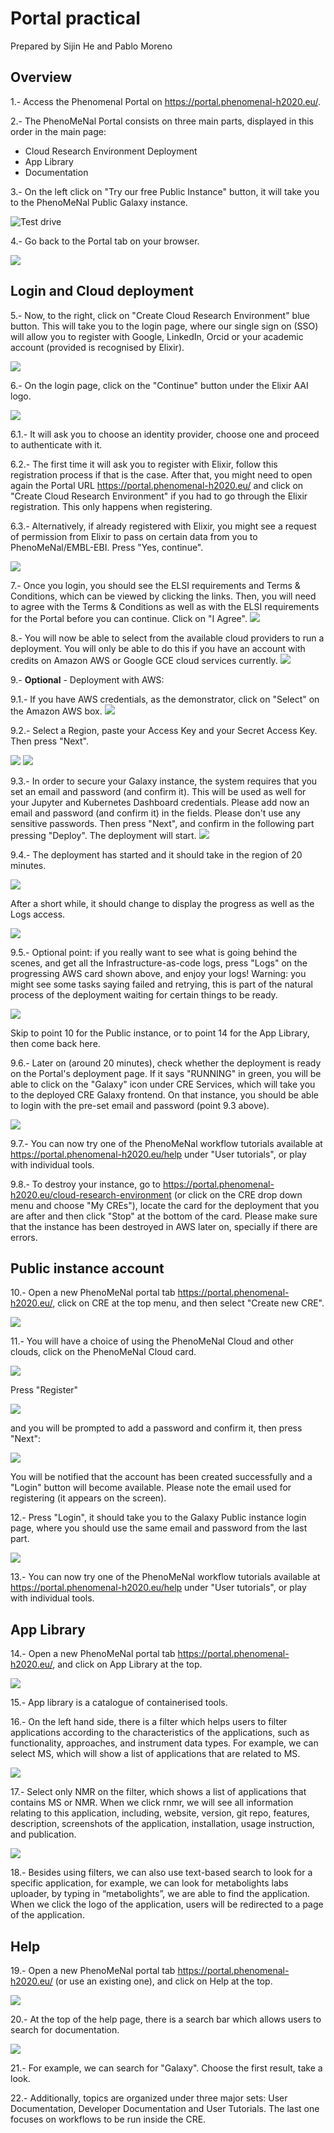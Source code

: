 # Portal practical

Prepared by Sijin He and Pablo Moreno

## Overview

1.- Access the Phenomenal Portal on https://portal.phenomenal-h2020.eu/.

2.- The PhenoMeNal Portal consists on three main parts, displayed in this order in the main page:

 - Cloud Research Environment Deployment
 - App Library
 - Documentation

3.- On the left click on "Try our free Public Instance" button, it will take you to the PhenoMeNal Public Galaxy instance.

![Test drive](images_portal/test-drive-button.png)

4.- Go back to the Portal tab on your browser.

![](images_portal/browser-tab-porta.png)

## Login and Cloud deployment

5.- Now, to the right, click on "Create Cloud Research Environment" blue button. This will take you to the login page, where our single sign on (SSO) will allow you to register with Google, LinkedIn, Orcid or your academic account (provided is recognised by Elixir).

![](images_portal/cre-creation-button.png)

6.- On the login page, click on the "Continue" button under the Elixir AAI logo.

![](images_portal/sso-button.png)

6.1.- It will ask you to choose an identity provider, choose one and proceed to authenticate with it.

6.2.- The first time it will ask you to register with Elixir, follow this registration process if that is the case. After that, you might need to open again the Portal URL https://portal.phenomenal-h2020.eu/ and click on "Create Cloud Research Environment" if you had to go through the Elixir registration. This only happens when registering.

6.3.- Alternatively, if already registered with Elixir, you might see a request of permission from Elixir to pass on certain data from you to PhenoMeNal/EMBL-EBI. Press "Yes, continue".

![](images_portal/elixir-registration.png)

7.- Once you login, you should see the ELSI requirements and Terms & Conditions, which can be viewed by clicking the links. Then, you will need to agree with the Terms & Conditions as well as with the ELSI requirements for the Portal before you can continue. Click on "I Agree".
![](images_portal/terms-and-conditions.png)

8.- You will now be able to select from the available cloud providers to run a deployment. You will only be able to do this if you have an account with credits on Amazon AWS or Google GCE cloud services currently.
![](images_portal/available-cloud-providers.png)

9.- **Optional** - Deployment with AWS:

9.1.- If you have AWS credentials, as the demonstrator, click on "Select" on the Amazon AWS box.
![](images_portal/amazon-aws-box.png)

9.2.- Select a Region, paste your Access Key and your Secret Access Key. Then press "Next".

![](images_portal/amazon-regions.png)
![](images_portal/amazon-access-keys.png)

9.3.- In order to secure your Galaxy instance, the system requires that you set an email and password (and confirm it). This will be used as well for your Jupyter and Kubernetes Dashboard credentials. Please add now an email and password (and confirm it) in the fields. Please don't use any sensitive passwords. Then press "Next", and confirm in the following part pressing "Deploy". The deployment will start.
![](images_portal/amazon-galaxy-auth.png)

9.4.- The deployment has started and it should take in the region of 20 minutes.

![](images_portal/deployment-starts-aws.png)

After a short while, it should change to display the progress as well as the Logs access.

![](images_portal/deployment-progress-aws.png)

9.5.- Optional point: if you really want to see what is going behind the scenes, and get all the Infrastructure-as-code logs, press "Logs" on the progressing AWS card shown above, and enjoy your logs! Warning: you might see some tasks saying failed and retrying, this is part of the natural process of the deployment waiting for certain things to be ready.

![](images_portal/logs-portal.png)

Skip to point 10 for the Public instance, or to point 14 for the App Library, then come back here.

9.6.- Later on (around 20 minutes), check whether the deployment is ready on the Portal's deployment page. If it says "RUNNING" in green, you will be able to click on the "Galaxy" icon under CRE Services, which will take you to the deployed CRE Galaxy frontend. On that instance, you should be able to login with the pre-set email and password (point 9.3 above).

![](images_portal/deployment-success-aws.png)

9.7.- You can now try one of the PhenoMeNal workflow tutorials available at https://portal.phenomenal-h2020.eu/help under "User tutorials", or play with individual tools.

9.8.- To destroy your instance, go to https://portal.phenomenal-h2020.eu/cloud-research-environment (or click on the CRE drop down menu and choose "My CREs"), locate the card for the deployment that you are after and then click "Stop" at the bottom of the card. Please make sure that the instance has been destroyed in AWS later on, specially if there are errors.

## Public instance account

10.- Open a new PhenoMeNal portal tab https://portal.phenomenal-h2020.eu/, click on CRE at the top menu, and then select "Create new CRE".

![](images_portal/cre-button.png)

11.- You will have a choice of using the PhenoMeNal Cloud and other clouds, click on the PhenoMeNal Cloud card.

![](images_portal/pre-pheno-cloud-register.png)

Press "Register"

![](images_portal/pheno-cloud-register.png)

and you will be prompted to add a password and confirm it, then press "Next":

![](images_portal/confirm-password-public-instance.png)

You will be notified that the account has been created successfully and a "Login" button will become available. Please note the email used for registering (it appears on the screen).

12.- Press "Login", it should take you to the Galaxy Public instance login page, where you should use the same email and password from the last part.

![](images_portal/galaxy-register.png)

13.- You can now try one of the PhenoMeNal workflow tutorials available at https://portal.phenomenal-h2020.eu/help under "User tutorials", or play with individual tools.

## App Library

14.- Open a new PhenoMeNal portal tab https://portal.phenomenal-h2020.eu/, and click on App Library at the top.

![](images_portal/app-library-button.png)

15.- App library is a catalogue of containerised tools.

16.- On the left hand side, there is a filter which helps users to filter applications according to the characteristics of the applications, such as functionality, approaches, and instrument data types. For example, we can select MS, which will show a list of applications that are related to MS.

![](images_portal/app-library-selector.png)

17.- Select only NMR on the filter, which shows a list of applications that contains MS or NMR. When we click rnmr, we will see all information relating to this application, including, website, version, git repo, features, description, screenshots of the application, installation, usage instruction, and publication.

![](images_portal/app-library-nmr-selection.png)

18.- Besides using filters, we can also use text-based search to look for a specific application, for example, we can look for metabolights labs uploader, by typing in “metabolights”, we are able to find the application. When we click the logo of the application, users will be redirected to a page of the application.

## Help

19.- Open a new PhenoMeNal portal tab https://portal.phenomenal-h2020.eu/ (or use an existing one), and click on Help at the top.

![](images_portal/help-button.png)

20.- At the top of the help page, there is a search bar which allows users to search for documentation.

![](images_portal/search-help.png)

21.- For example, we can search for "Galaxy". Choose the first result, take a look.

22.- Additionally, topics are organized under three major sets: User Documentation, Developer Documentation and User Tutorials. The last one focuses on workflows to be run inside the CRE.
